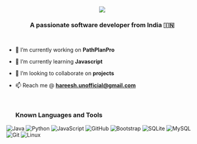 <h1 align="center">
    <img src="https://readme-typing-svg.herokuapp.com/?font=Righteous&size=35&center=true&vCenter=true&width=500&height=70&duration=4000&lines=Hi+There!+👋;+I'm+Hareeshravi+!;" />
</h1>

<h3 align="center">A passionate software developer from India 🇮🇳 </h3>

<br/>

- 🔭 I’m currently working on **PathPlanPro**

- 🌱 I’m currently learning **Javascript**

- 👯 I’m looking to collaborate on **projects**

- 📫 Reach me @ **hareesh.unofficial@gmail.com**

  <br/>

  ### Known Languages and Tools

![Java](https://img.shields.io/badge/Java-black.svg?style=for-the-badge&logo=Java&labelColor=black)
![Python](https://img.shields.io/badge/Python-black.svg?style=for-the-badge&logo=Python&labelColor=black)
![JavaScript](https://img.shields.io/badge/JavaScript-black.svg?style=for-the-badge&logo=Javascript&labelColor=black)
![GitHub](https://img.shields.io/badge/Github-black.svg?style=for-the-badge&logo=Github&labelColor=black)
![Bootstrap](https://img.shields.io/badge/Bootstrap-black.svg?style=for-the-badge&logo=Bootstrap&labelColor=black&logoWidth=20)
![SQLite](https://img.shields.io/badge/Sqlite-black.svg?style=for-the-badge&logo=Sqlite&labelColor=black)
![MySQL](https://img.shields.io/badge/MySQL-black.svg?style=for-the-badge&logo=MySQL&labelColor=black)
![Git](https://img.shields.io/badge/Git-black.svg?style=for-the-badge&logo=Git&labelColor=black)
![Linux](https://img.shields.io/badge/Linux-black.svg?style=for-the-badge&logo=Linux&labelColor=black)
<br/><br/>
  
